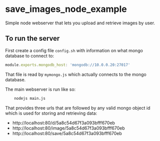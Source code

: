 # save_images_node_example
Simple node webserver that lets you upload and retrieve images by user.

## To run the server
First create a config file `config.sh` with information on what mongo database to connect to:
```js
module.exports.mongodb_host: 'mongodb://10.0.0.20:27017'
```

That file is read by `mymongo.js` which actually connects to the mongo database.

The main webserver is run like so:
```sh
    nodejs main.js
```

That provides three urls that are followed by any valid mongo object id which is used for storing and retrieving data:

* http://localhost:80/d/5a8c54d67f3a093bfff670eb
* http://localhost:80/image/5a8c54d67f3a093bfff670eb
* http://localhost:80/save/5a8c54d67f3a093bfff670eb

